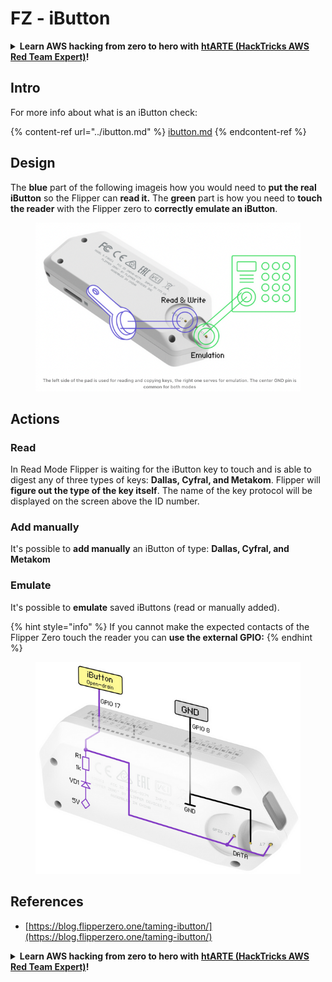 # FZ - iButton

<details>

<summary><strong>Learn AWS hacking from zero to hero with</strong> <a href="https://training.hacktricks.xyz/courses/arte"><strong>htARTE (HackTricks AWS Red Team Expert)</strong></a><strong>!</strong></summary>

Other ways to support HackTricks:

* If you want to see your **company advertised in HackTricks** or **download HackTricks in PDF** Check the [**SUBSCRIPTION PLANS**](https://github.com/sponsors/carlospolop)!
* Get the [**official PEASS & HackTricks swag**](https://peass.creator-spring.com)
* Discover [**The PEASS Family**](https://opensea.io/collection/the-peass-family), our collection of exclusive [**NFTs**](https://opensea.io/collection/the-peass-family)
* **Join the** 💬 [**Discord group**](https://discord.gg/hRep4RUj7f) or the [**telegram group**](https://t.me/peass) or **follow** me on **Twitter** 🐦 [**@carlospolopm**](https://twitter.com/carlospolopm)**.**
* **Share your hacking tricks by submitting PRs to the** [**HackTricks**](https://github.com/carlospolop/hacktricks) and [**HackTricks Cloud**](https://github.com/carlospolop/hacktricks-cloud) github repos.

</details>

## Intro

For more info about what is an iButton check:

{% content-ref url="../ibutton.md" %}
[ibutton.md](../ibutton.md)
{% endcontent-ref %}

## Design

The **blue** part of the following imageis how you would need to **put the real iButton** so the Flipper can **read it.** The **green** part is how you need to **touch the reader** with the Flipper zero to **correctly emulate an iButton**.

<figure><img src="../../../.gitbook/assets/image (20).png" alt=""><figcaption></figcaption></figure>

## Actions

### Read

In Read Mode Flipper is waiting for the iButton key to touch and is able to digest any of three types of keys: **Dallas, Cyfral, and Metakom**. Flipper will **figure out the type of the key itself**. The name of the key protocol will be displayed on the screen above the ID number.

### Add manually

It's possible to **add manually** an iButton of type: **Dallas, Cyfral, and Metakom**

### **Emulate**

It's possible to **emulate** saved iButtons (read or manually added).

{% hint style="info" %}
If you cannot make the expected contacts of the Flipper Zero touch the reader you can **use the external GPIO:**
{% endhint %}

<figure><img src="../../../.gitbook/assets/image (24) (1).png" alt=""><figcaption></figcaption></figure>

## References

* [https://blog.flipperzero.one/taming-ibutton/](https://blog.flipperzero.one/taming-ibutton/)

<details>

<summary><strong>Learn AWS hacking from zero to hero with</strong> <a href="https://training.hacktricks.xyz/courses/arte"><strong>htARTE (HackTricks AWS Red Team Expert)</strong></a><strong>!</strong></summary>

Other ways to support HackTricks:

* If you want to see your **company advertised in HackTricks** or **download HackTricks in PDF** Check the [**SUBSCRIPTION PLANS**](https://github.com/sponsors/carlospolop)!
* Get the [**official PEASS & HackTricks swag**](https://peass.creator-spring.com)
* Discover [**The PEASS Family**](https://opensea.io/collection/the-peass-family), our collection of exclusive [**NFTs**](https://opensea.io/collection/the-peass-family)
* **Join the** 💬 [**Discord group**](https://discord.gg/hRep4RUj7f) or the [**telegram group**](https://t.me/peass) or **follow** me on **Twitter** 🐦 [**@carlospolopm**](https://twitter.com/carlospolopm)**.**
* **Share your hacking tricks by submitting PRs to the** [**HackTricks**](https://github.com/carlospolop/hacktricks) and [**HackTricks Cloud**](https://github.com/carlospolop/hacktricks-cloud) github repos.

</details>
